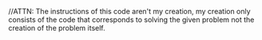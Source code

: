 //ATTN: The instructions of this code aren't my creation, my creation only consists of the code that corresponds to solving the given problem not the creation of the problem itself.
